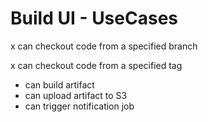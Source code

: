 # Build UI - UseCases

x can checkout code from a specified branch

x can checkout code from a specified tag

- can build artifact
- can upload artifact to S3
- can trigger notification job
